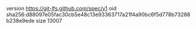 version https://git-lfs.github.com/spec/v1
oid sha256:d88097e05fac30cb5e48c13e93363717a21f4a90bc6f5d778b73288b238e9ede
size 13007
